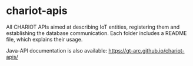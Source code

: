 # chariot-apis
All CHARIOT APIs aimed at describing IoT entities, registering them and establishing the database communication. 
Each folder includes a README file, which explains their usage.

Java-API documentation is also available: https://gt-arc.github.io/chariot-apis/
